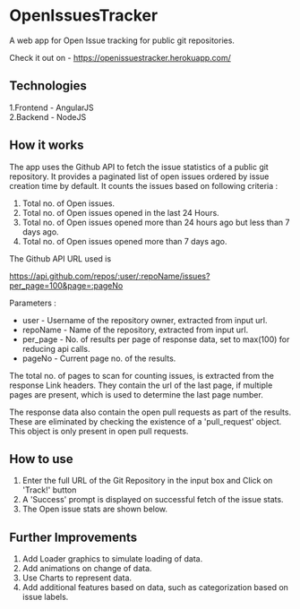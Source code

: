 # OpenIssuesTracker
A web app for Open Issue tracking for public git repositories.

Check it out on - https://openissuestracker.herokuapp.com/

## Technologies
1.Frontend - AngularJS  
2.Backend - NodeJS  

## How it works
The app uses the Github API to fetch the issue statistics of a public git repository. It provides a paginated list of open issues ordered by issue creation time by default. It counts the issues based on following criteria :  

1. Total no. of Open issues.
2. Total no. of Open issues opened in the last 24 Hours.
3. Total no. of Open issues opened more than 24 hours ago but less than 7 days ago.
4. Total no. of Open issues opened more than 7 days ago.

The Github API URL used is  

https://api.github.com/repos/:user/:repoName/issues?per_page=100&page=:pageNo
  
Parameters :  
* user     - Username of the repository owner, extracted from input url.
* repoName - Name of the repository, extracted from input url.
* per_page - No. of results per page of response data, set to max(100) for reducing api calls.
* pageNo   - Current page no. of the results. 
  
The total no. of pages to scan for counting issues, is extracted from the response Link headers. They contain the url of the last page, if multiple pages are present, which is used to determine the last page number.
  
The response data also contain the open pull requests as part of the results. These are eliminated by checking the existence of a 'pull_request' object. This object is only present in open pull requests.

## How to use
1. Enter the full URL of the Git Repository in the input box and Click on 'Track!' button
2. A 'Success' prompt is displayed on successful fetch of the issue stats.
3. The Open issue stats are shown below.

## Further Improvements
1. Add Loader graphics to simulate loading of data.
2. Add animations on change of data.
3. Use Charts to represent data. 
4. Add additional features based on data, such as categorization based on issue labels.